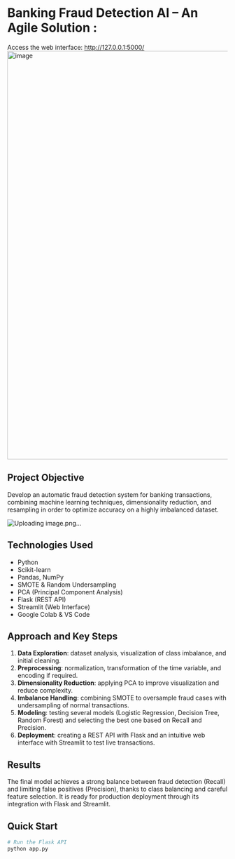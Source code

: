 # Banking Fraud Detection AI – An Agile Solution :
Access the web interface: http://127.0.0.1:5000/
<img width="1919" height="931" alt="image" src="https://github.com/user-attachments/assets/1044779e-941b-4e82-bf1e-98bb8fc94100" />

## Project Objective
Develop an automatic fraud detection system for banking transactions, combining machine learning techniques, dimensionality reduction, and resampling in order to optimize accuracy on a highly imbalanced dataset.  

![Uploading image.png…]()

## Technologies Used
- Python  
- Scikit-learn  
- Pandas, NumPy  
- SMOTE & Random Undersampling  
- PCA (Principal Component Analysis)  
- Flask (REST API)  
- Streamlit (Web Interface)  
- Google Colab & VS Code  

## Approach and Key Steps
1. **Data Exploration**: dataset analysis, visualization of class imbalance, and initial cleaning.  
2. **Preprocessing**: normalization, transformation of the time variable, and encoding if required.  
3. **Dimensionality Reduction**: applying PCA to improve visualization and reduce complexity.  
4. **Imbalance Handling**: combining SMOTE to oversample fraud cases with undersampling of normal transactions.  
5. **Modeling**: testing several models (Logistic Regression, Decision Tree, Random Forest) and selecting the best one based on Recall and Precision.  
6. **Deployment**: creating a REST API with Flask and an intuitive web interface with Streamlit to test live transactions.  

## Results
The final model achieves a strong balance between fraud detection (Recall) and limiting false positives (Precision), thanks to class balancing and careful feature selection. It is ready for production deployment through its integration with Flask and Streamlit.  

## Quick Start
```bash
# Run the Flask API
python app.py
